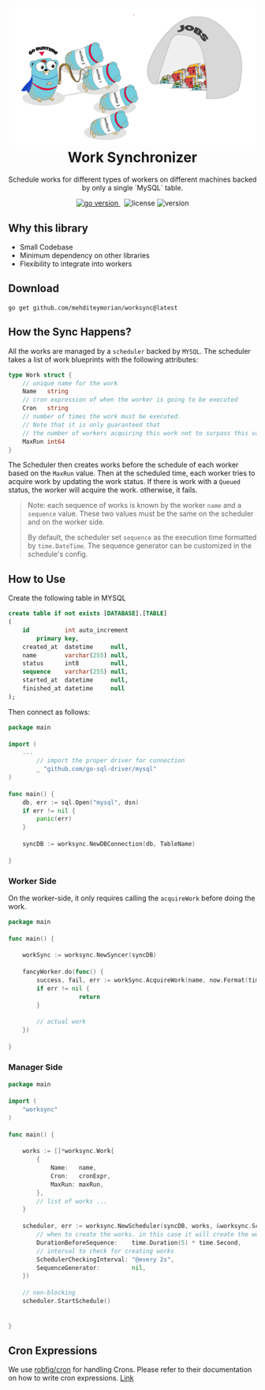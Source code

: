 <h1 align="center">
<img alt="Koi logo" src="assets/image.png" width="500px"/><br/>
Work Synchronizer
</h1>
<p align="center">Schedule works for different types of workers on different machines backed by only a single `MySQL` table.
</p>

<p align="center">
<a href="https://pkg.go.dev/github.com/mehditeymorian/worksync?tab=doc"target="_blank">
    <img src="https://img.shields.io/badge/Go-1.20+-00ADD8?style=for-the-badge&logo=go" alt="go version" />
</a>&nbsp;
<img src="https://img.shields.io/badge/license-MIT-blue?style=for-the-badge&logo=none" alt="license" />

<img src="https://img.shields.io/badge/Version-0.0.2-informational?style=for-the-badge&logo=none" alt="version" />
</p>

## Why this library
- Small Codebase
- Minimum dependency on other libraries
- Flexibility to integrate into workers

## Download
```
go get github.com/mehditeymorian/worksync@latest
```

## How the Sync Happens?
All the works are managed by a `scheduler` backed by `MYSQL`. The scheduler takes a list of work blueprints with the following attributes:
```go
type Work struct {
	// unique name for the work
	Name   string
	// cron expression of when the worker is going to be executed
	Cron   string
	// number of times the work must be executed.
	// Note that it is only guaranteed that 
	// the number of workers acquiring this work not to surpass this value.
	MaxRun int64
}
```
The Scheduler then creates works before the schedule of each worker based on the `MaxRun` value. Then at the scheduled time, each worker tries to acquire work by updating the work status. If there is work with a `Queued` status, the worker will acquire the work. otherwise, it fails.
> Note: each sequence of works is known by the worker `name` and a `sequence` value. These two values must be the same on the scheduler and on the worker side.
> 
> By default, the scheduler set `sequence` as the execution time formatted by `time.DateTime`. The sequence generator can be customized in the schedule's config.

## How to Use
Create the following table in MYSQL
```sql
create table if not exists [DATABASE].[TABLE]
(
    id          int auto_increment
        primary key,
    created_at  datetime     null,
    name        varchar(255) null,
    status      int8         null,
    sequence    varchar(255) null,
    started_at  datetime     null,
    finished_at datetime     null
);
```
Then connect as follows:
```go
package main

import (
	...
        // import the proper driver for connection
        _ "github.com/go-sql-driver/mysql"
)

func main() {
    db, err := sql.Open("mysql", dsn)
    if err != nil {
        panic(err)
    }
    
    syncDB := worksync.NewDBConnection(db, TableName)

}
```


### Worker Side
On the worker-side, it only requires calling the `acquireWork` before doing the work.
```go
package main

func main() {

	workSync := worksync.NewSyncer(syncDB)
	
	fancyWorker.do(func() {
		success, fail, err := workSync.AcquireWork(name, now.Format(time.DateTime))
		if err != nil {
                    return
		}
		
		// actual work
	})

}
```

### Manager Side
```go
package main

import (
	"worksync"
)

func main() {

	works := []*worksync.Work{
		{
			Name:   name,
			Cron:   cronExpr,
			MaxRun: maxRun,
		},
		// list of works ...
	}

	scheduler, err := worksync.NewScheduler(syncDB, works, &worksync.SchedulerConfig{
		// when to create the works. in this case it will create the work if duration before execution time is less than 5sec.
		DurationBeforeSequence:    time.Duration(5) * time.Second,
		// interval to check for creating works
		SchedulerCheckingInterval: "@every 2s",
		SequenceGenerator:         nil,
	})

	// non-blocking
	scheduler.StartSchedule()


}
```


## Cron Expressions
We use [robfig/cron](https://github.com/robfig/cron) for handling Crons. Please refer to their documentation on how to write cron expressions. [Link](https://pkg.go.dev/github.com/robfig/cron)
